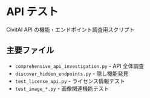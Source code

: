 # API テスト

CivitAI API の機能・エンドポイント調査用スクリプト

## 主要ファイル

- `comprehensive_api_investigation.py` - API 全体調査
- `discover_hidden_endpoints.py` - 隠し機能発見
- `test_license_api.py` - ライセンス情報テスト
- `test_image_*.py` - 画像関連機能テスト
